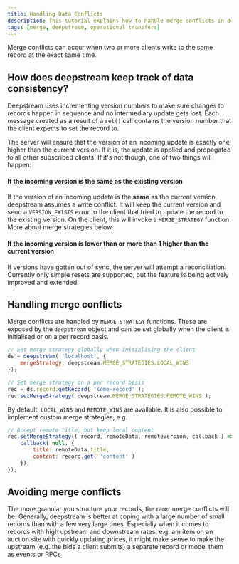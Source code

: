 ```yaml
---
title: Handling Data Conflicts
description: This tutorial explains how to handle merge conflicts in deepstream
tags: [merge, deepstream, operational transfers]
---
```


Merge conflicts can occur when two or more clients write to the same record at the exact same time.

## How does deepstream keep track of data consistency?
Deepstream uses incrementing version numbers to make sure changes to records happen in sequence and no intermediary update gets lost. Each message created as a result of a `set()` call contains the version number that the client expects to set the record to.

The server will ensure that the version of an incoming update is exactly one higher than the current version. If it is, the update is applied and propagated to all other subscribed clients. If it's not though, one of two things will happen:

#### If the incoming version is the same as the existing version
If the version of an incoming update is the **same** as the current version,
deepstream assumes a write conflict. It will keep the current version and send a `VERSION_EXISTS` error to the client that tried to update the record to the existing version. On the client, this will invoke a `MERGE_STRATEGY` function. More about merge strategies below.

#### If the incoming version is lower than or more than 1 higher than the current version
If versions have gotten out of sync, the server will attempt a reconciliation. Currently only simple resets are supported, but the feature is being actively improved and extended.

## Handling merge conflicts
Merge conflicts are handled by `MERGE_STRATEGY` functions. These are exposed by the `deepstream` object and can be set globally when the client is initialised or on a per record basis.

```javascript
// Set merge strategy globally when initialising the client
ds = deepstream( 'localhost', {
    mergeStrategy: deepstream.MERGE_STRATEGIES.LOCAL_WINS
});

// Set merge strategy on a per record basis
rec = ds.record.getRecord( 'some-record' );
rec.setMergeStrategy( deepstream.MERGE_STRATEGIES.REMOTE_WINS );
```

By default, `LOCAL_WINS` and `REMOTE_WINS` are available. It is also possible to implement custom merge strategies, e.g.

```javascript
// Accept remote title, but keep local content
rec.setMergeStrategy(( record, remoteData, remoteVersion, callback ) => {
    callback( null, {
        title: remoteData.title,
        content: record.get( 'content' )
    });
});
```

## Avoiding merge conflicts
The more granular you structure your records, the rarer merge conflicts will be. Generally, deepstream is better at coping with a large number of small records than with a few very large ones.
Especially when it comes to records with high upstream and downstream rates, e.g. am item on an auction site with quickly updating prices, it might make sense to make the upstream (e.g. the bids a client submits) a separate record or model them as events or RPCs